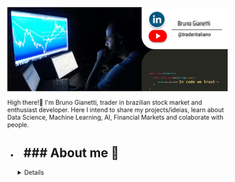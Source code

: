 <img width="1000" alt="rename screenshot" src="https://github.com/BrunoGianetti/BrunoGianetti/blob/main/Github_capa.png">

High there!👋 I'm Bruno Gianetti, trader in brazilian stock market and enthusiast developer. Here I intend to share my projects/ideias, learn about Data Science, Machine Learning, AI, Financial Markets and colaborate with people.

+ <h1> &nbsp; ### About me 🤔</h1>
  
  <details> - &nbsp; Exploring new technologies and developing software solutions and quick hacks.
            - &nbsp; Exploring new technologies and developing software solutions and quick hacks.
            - &nbsp; Exploring new technologies and developing software solutions and quick hacks.
            - &nbsp; Exploring new technologies and developing software solutions and quick hacks.
            - &nbsp; Exploring new technologies and developing software solutions and quick hacks.
  </details>


<!--
**BrunoGianetti/BrunoGianetti** is a ✨ _special_ ✨ repository because its `README.md` (this file) appears on your GitHub profile.

Here are some ideas to get you started:

- 🔭 I’m currently working on ...
- 🌱 I’m currently learning ...
- 👯 I’m looking to collaborate on ...
- 🤔 I’m looking for help with ...
- 💬 Ask me about ...
- 📫 How to reach me: ...
- 😄 Pronouns: ...
- ⚡ Fun fact: ...
-->
